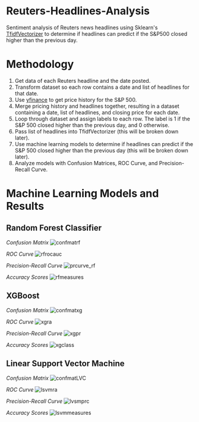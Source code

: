 # Reuters-Headlines-Analysis
Sentiment analysis of Reuters news headlines using Sklearn's [TfidfVectorizer](https://scikit-learn.org/stable/modules/generated/sklearn.feature_extraction.text.TfidfVectorizer.html) to determine if headlines can predict if the S&P500 closed higher than the previous day.


# Methodology
1) Get data of each Reuters headline and the date posted.
2) Transform dataset so each row contains a date and list of headlines for that date.
3) Use [yfinance](https://pypi.org/project/yfinance/) to get price history for the S&P 500.
4) Merge pricing history and headlines together, resulting in a dataset containing a date, list of headlines, and closing price for each date.
5) Loop through dataset and assign labels to each row. The label is 1 if the S&P 500 closed higher than the previous day, and 0 otherwise.
6) Pass list of headlines into TfidfVectorizer (this will be broken down later).
7) Use machine learning models to determine if headlines can predict if the S&P 500 closed higher than the previous day (this will be broken down later).
8) Analyze models with Confusion Matrices, ROC Curve, and Precision-Recall Curve.
# Machine Learning Models and Results
## Random Forest Classifier
*Confusion Matrix*
![confmatrf](https://user-images.githubusercontent.com/70597605/104616475-53ebb880-5658-11eb-95dd-49bbb82a7835.png)

*ROC Curve*
![rfrocauc](https://user-images.githubusercontent.com/70597605/104617213-2c492000-5659-11eb-96dd-3c5dd076fc68.png)

*Precision-Recall Curve*
![prcurve_rf](https://user-images.githubusercontent.com/70597605/104616414-446c6f80-5658-11eb-8294-7cd6b4b67fcf.png)

*Accuracy Scores*
![rfmeasures](https://user-images.githubusercontent.com/70597605/104617209-2b17f300-5659-11eb-9542-d95a68d2cc9c.png)



## XGBoost
*Confusion Matrix*
![confmatxg](https://user-images.githubusercontent.com/70597605/104616797-bc3a9a00-5658-11eb-83c1-07d4298462b3.png)

*ROC Curve*
![xgra](https://user-images.githubusercontent.com/70597605/104616796-bba20380-5658-11eb-9597-98fd73513252.png)

*Precision-Recall Curve*
![xgpr](https://user-images.githubusercontent.com/70597605/104616795-bba20380-5658-11eb-9d99-ad7caf479180.png)

*Accuracy Scores*
![xgclass](https://user-images.githubusercontent.com/70597605/104616794-bba20380-5658-11eb-9aee-37b5a60d4c3f.png)

## Linear Support Vector Machine
*Confusion Matrix*
![confmatLVC](https://user-images.githubusercontent.com/70597605/104617268-3cf99600-5659-11eb-83c7-eae5b766cdac.png)

*ROC Curve*
![lsvmra](https://user-images.githubusercontent.com/70597605/104617266-3cf99600-5659-11eb-8053-3456be72b657.png)

*Precision-Recall Curve*
![lvsmprc](https://user-images.githubusercontent.com/70597605/104617265-3c60ff80-5659-11eb-865a-35e6eeda6e0e.png)

*Accuracy Scores*
![lsvmmeasures](https://user-images.githubusercontent.com/70597605/104617263-3c60ff80-5659-11eb-90a2-8d2bd633fcfd.png)
